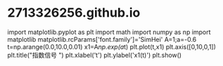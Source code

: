 # 2713326256.github.io
import matplotlib.pyplot as plt
import math
import numpy as np
import matplotlib
matplotlib.rcParams['font.family']='SimHei'
A=1;a=-0.6
t=np.arange(0.0,10.0,0.01)
x1=A*np.exp(a*t)
plt.plot(t,x1)
plt.axis([0,10,0,1])
plt.title("指数信号 ")
plt.xlabel('t')
plt.ylabel('x1(t)')
plt.show()
